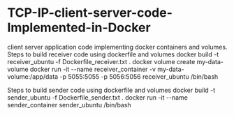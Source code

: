 # TCP-IP-client-server-code-Implemented-in-Docker
client server application code implementing docker containers and volumes.
Steps to build receiver code using dockerfile and volumes
  docker build -t receiver_ubuntu -f Dockerfile_receiver.txt .
  docker volume create my-data-volume
  docker run -it --name receiver_container -v my-data-volume:/app/data -p 5055:5055 -p 5056:5056 receiver_ubuntu /bin/bash
  
Steps to build sender code using dockerfile and volumes
docker build -t sender_ubuntu -f Dockerfile_sender.txt .
docker run -it --name sender_container sender_ubuntu /bin/bash

